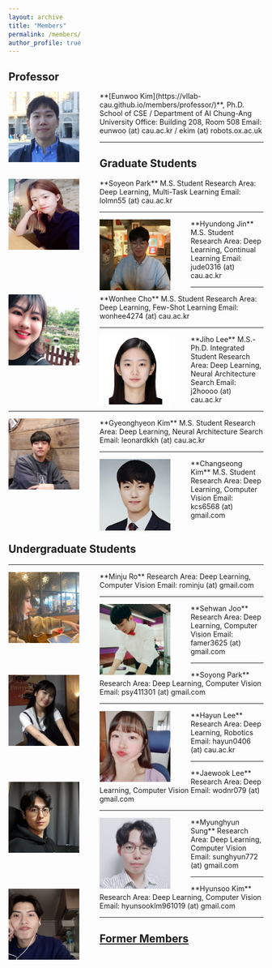 ```yaml
---
layout: archive
title: "Members"
permalink: /members/
author_profile: true
---
```

## Professor
<img src='/images/IMG_6690_small.jpg' width="140" align="left" style="margin-right:40px">
**[Eunwoo Kim](https://vllab-cau.github.io/members/professor/)**, Ph.D.    
School of CSE / Department of AI       
Chung-Ang University         
Office: Building 208, Room 508   
Email: eunwoo (at) cau.ac.kr / ekim (at) robots.ox.ac.uk   

-----
## Graduate Students
<img src='/images/Soyeon Park.jpg' width="140" align="left" style="margin-right:40px">      
**Soyeon Park**      
M.S. Student      
Research Area: Deep Learning, Multi-Task Learning       
Email: lolmn55 (at) cau.ac.kr    

-----
<img src='/images/Hyundong Jin.jpg' width="140" align="left" style="margin-right:40px">      
**Hyundong Jin**    
M.S. Student      
Research Area: Deep Learning, Continual Learning       
Email: jude0316 (at) cau.ac.kr    

-----
<img src='/images/wonhee300.jpg' width="140" align="left" style="margin-right:40px">      
**Wonhee Cho**  
M.S. Student      
Research Area: Deep Learning, Few-Shot Learning        
Email: wonhee4274 (at) cau.ac.kr 

-----
<img src='/images/Jiho Lee.PNG' width="140" align="left" style="margin-right:40px">      
**Jiho Lee**       
M.S.-Ph.D. Integrated Student      
Research Area: Deep Learning, Neural Architecture Search                
Email: j2hoooo (at) cau.ac.kr


-----
<img src='/images/Gyeonghyeon Kim.png' width="140" align="left" style="margin-right:40px">      
**Gyeonghyeon Kim**      
M.S. Student       
Research Area: Deep Learning, Neural Architecture Search       
Email: leonardkkh (at) cau.ac.kr


-----
<img src='/images/Changseong Kim.jpg' width="140" align="left" style="margin-right:40px">       
**Changseong Kim**      
M.S. Student   
Research Area: Deep Learning, Computer Vision           
Email: kcs6568 (at) gmail.com      <br><br>



## Undergraduate Students  

-----
<img src='/images/Minju Ro.png' width="140" align="left" style="margin-right:40px">       
**Minju Ro**       
Research Area: Deep Learning, Computer Vision           
Email: rominju (at) gmail.com   

-----
<img src='/images/Sehwan Joo.jpg' width="140" align="left" style="margin-right:40px">       
**Sehwan Joo**       
Research Area: Deep Learning, Computer Vision           
Email: famer3625 (at) gmail.com   

-----
<img src='/images/Soyong Park.jpg' width="140" align="left" style="margin-right:40px">       
**Soyong Park**       
Research Area: Deep Learning, Computer Vision           
Email: psy411301 (at) gmail.com  

-----
<img src='/images/Hayun Lee.jpg' width="140" align="left" style="margin-right:40px">       
**Hayun Lee**       
Research Area: Deep Learning, Robotics           
Email: hayun0406 (at) cau.ac.kr


-----
<img src='/images/Jaewook Lee.jpg' width="140" align="left" style="margin-right:40px">       
**Jaewook Lee**       
Research Area: Deep Learning, Computer Vision           
Email: wodnr079 (at) gmail.com  


-----
<img src='/images/Myunghyun Sung.jpg' width="140" align="left" style="margin-right:40px">       
**Myunghyun Sung**       
Research Area: Deep Learning, Computer Vision           
Email: sunghyun772 (at) gmail.com  


-----
<img src='/images/Hyunsoo Kim.jpg' width="140" align="left" style="margin-right:40px">       
**Hyunsoo Kim**       
Research Area: Deep Learning, Computer Vision           
Email: hyunsooklm961019 (at) gmail.com  

------
## [Former Members](https://vllab-cau.github.io/alumni/)

